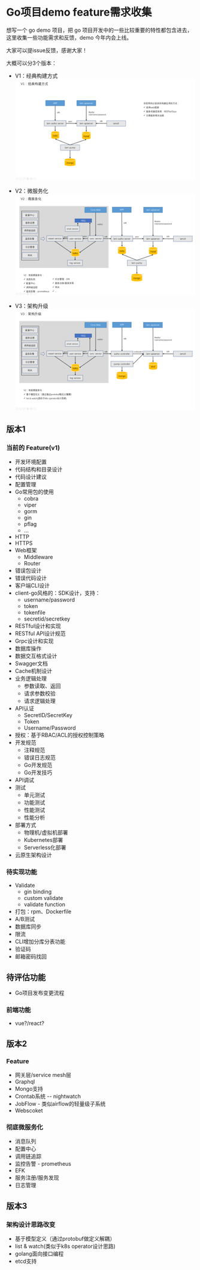 # Go项目demo feature需求收集

想写一个 go demo 项目，把 go 项目开发中的一些比较重要的特性都包含进去，这里收集一些功能需求和反馈，demo 今年内会上线。

大家可以提issue反馈，感谢大家！

大概可以分3个版本：

+ V1：经典构建方式
![V1架构](./docs/image/architecture_v1.png)

+ V2：微服务化
![V2架构](./docs/image/architecture_v2.png)

+ V3：架构升级
![V3架构](./docs/image/architecture_v3.png)

## 版本1
### 当前的 Feature(v1)

+ 开发环境配置
+ 代码结构和目录设计
+ 代码设计建议
+ 配置管理
+ Go常用包的使用
  + cobra
  + viper
  + gorm
  + gin
  + pflag
  + ...
+ HTTP
+ HTTPS
+ Web框架
  + Middleware
  + Router
+ 错误包设计
+ 错误代码设计
+ 客户端CLI设计
+ client-go风格的：SDK设计，支持：
  + username/password
  + token
  + tokenfile
  + secretid/secretkey
+ RESTful设计和实现
+ RESTful API设计规范
+ Grpc设计和实现
+ 数据库操作
+ 数据交互格式设计
+ Swagger文档
+ Cache机制设计
+ 业务逻辑处理
  + 参数读取、返回
  + 请求参数校验
  + 请求逻辑处理
+ API认证
  + SecretID/SecretKey
  + Token
  + Username/Password
+ 授权：基于RBAC/ACL的授权控制策略
+ 开发规范
  + 注释规范
  + 错误日志规范
  + Go开发规范
  + Go开发技巧
+ API调试
+ 测试
  + 单元测试
  + 功能测试
  + 性能测试
  + 性能分析
+ 部署方式
  + 物理机/虚拟机部署
  + Kubernetes部署
  + Serverless化部署
+ 云原生架构设计

### 待实现功能

+ Validate
  + gin binding 
  + custom validate
  + validate function
+ 打包：rpm、Dockerfile
+ A/B测试
+ 数据库同步
+ 限流
+ CLI增加分库分表功能
+ 验证码
+ 邮箱密码找回


## 待评估功能

+ Go项目发布变更流程

### 前端功能

+ vue?/react?

## 版本2

### Feature
+ 网关层/service mesh层
+ Graphql
+ Mongo支持
+ Crontab系统 -- nightwatch
+ JobFlow - 类似airflow的轻量级子系统
+ Webscoket

### 彻底微服务化
+ 消息队列
+ 配置中心
+ 调用链追踪
+ 监控告警 - prometheus
+ EFK
+ 服务注册/服务发现
+ 日志管理

## 版本3

### 架构设计思路改变

+ 基于模型定义（通过protobuf做定义解耦）
+ list & watch(类似于k8s operator设计思路)
+ golang面向接口编程
+ etcd支持

